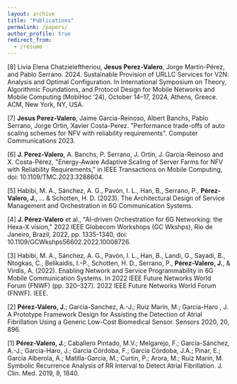 ```yaml
---
layout: archive
title: "Publications"
permalink: /papers/
author_profile: true
redirect_from:
  - /resume
---
```


[8] Livia Elena Chatzieleftheriou, **Jesus Perez-Valero**, Jorge Martín-Pérez, and Pablo Serrano. 2024. Sustainable Provision of URLLC Services for V2N: Analysis and Optimal Configuration. In International Symposium on Theory, Algorithmic Foundations, and Protocol Design for Mobile Networks and Mobile Computing (MobiHoc ’24), October 14–17, 2024, Athens, Greece. ACM, New York, NY, USA. 

[7] **Jesus Perez-Valero**, Jaime Garcia-Reinoso, Albert Banchs, Pablo Serrano, Jorge Ortin, Xavier Costa-Perez. "Performance trade-offs of auto scaling schemes for NFV with reliability requirements". Computer Communications 2023.

[6] **J. Perez-Valero**, A. Banchs, P. Serrano, J. Ortín, J. Garcia-Reinoso and X. Costa-Pérez, "Energy-Aware Adaptive Scaling of Server Farms for NFV with Reliability Requirements," in IEEE Transactions on Mobile Computing, doi: 10.1109/TMC.2023.3288604.

[5] Habibi, M. A., Sánchez, A. G., Pavón, I. L., Han, B., Serrano, P., **Pérez-Valero, J.**, ... & Schotten, H. D. (2023). The Architectural Design of Service Management and Orchestration in 6G Communication Systems.

[4] **J. Pérez-Valero** et al., "AI-driven Orchestration for 6G Networking: the Hexa-X vision," 2022 IEEE Globecom Workshops (GC Wkshps), Rio de Janeiro, Brazil, 2022, pp. 1335-1340, doi: 10.1109/GCWkshps56602.2022.10008726.

[3] Habibi, M. A., Sánchez, A. G., Pavón, I. L., Han, B., Landi, G., Sayadi, B., Ntogkas, C., Belikaidis, I.-P., Schotten, H. D., Serrano, P., **Pérez-Valero, J.**, & Virdis, A. (2022). Enabling Network and Service Programmability in 6G Mobile Communication Systems. In 2022 IEEE Future Networks World Forum (FNWF) (pp. 320–327). 2022 IEEE Future Networks World Forum (FNWF). IEEE.


[2] **Pérez-Valero, J.**; Garcia-Sanchez, A.-J.; Ruiz Marín, M.; Garcia-Haro , J. A Prototype Framework Design for Assisting the Detection of Atrial Fibrillation Using a Generic Low-Cost Biomedical Sensor. Sensors 2020, 20, 896. 

[1] **Pérez-Valero, J.**; Caballero Pintado, M.V.; Melgarejo, F.; García-Sánchez, A.-J.; Garcia-Haro, J.; García Córdoba, F.; García Córdoba, J.A.; Pinar, E.; García Alberola, A.; Matilla-García, M.; Curtin, P.; Arora, M.; Ruiz Marín, M. Symbolic Recurrence Analysis of RR Interval to Detect Atrial Fibrillation. J. Clin. Med. 2019, 8, 1840.






